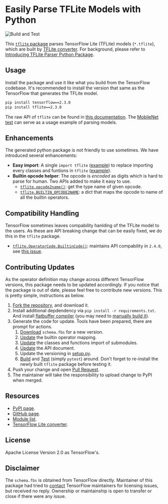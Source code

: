 Easily Parse TFLite Models with Python
======================================

![Build and Test](https://github.com/jackwish/tflite/workflows/Build%20and%20Test/badge.svg)

This [`tflite` package](https://pypi.org/project/tflite/) parses TensorFlow Lite (TFLite) models (`*.tflite`), which are built by [TFLite converter](https://www.tensorflow.org/lite/convert). For background, please refer to [Introducing TFLite Parser Python Package](https://jackwish.net/2020/introducing-tflite-parser-package.html).


## Usage

Install the package and use it like what you build from the TensorFlow codebase.
It's recommended to install the version that same as the TensorFlow that generates the TFLite model.

```sh
pip install tensorflow==2.3.0
pip install tflite==2.3.0
```

The raw API of `tflite` can be found in [this documentation](https://jackwish.net/tflite/docs/).
The [MobileNet test](tests/test_mobilenet.py) can serve as a usage example of parsing models.


## Enhancements

The generated python package is not friendly to use sometimes.
We have introduced several enhancements:

* **Easy import**: A single `import tflite` ([example](https://github.com/jackwish/tflite/blob/master/tests/test_mobilenet.py)) to replace importing every classes and funtions in `tflite` ([example](tests/test_original_import.py)).
* **Builtin opcode helper**: The opcode is _encoded_ as digits which is hard to parse for human. Two APIs added to make it easy to use.
  * [`tflite.opcode2name()`](https://github.com/jackwish/tflite/blob/master/tflite/utils.py#L1): get the type name of given opcode.
  * [`tflite.BUILTIN_OPCODE2NAME`](https://github.com/jackwish/tflite/blob/master/tflite/utils.py#L9): a dict that maps the opcode to name of all the builtin operators.


## Compatibility Handling

TensorFlow sometimes leaves compability hanlding of the TFLite model to the users.
As these are API breaking change that can be easily fixed, we do this in the `tflite` package.

* [`tflite.OperatorCode.BuiltinCode()`](https://github.com/jackwish/tflite/blob/master/tflite/OperatorCode.py#L43): maintains API compability in `2.4.0`, see [this issue](https://github.com/tensorflow/tensorflow/issues/46663).


## Contributing Updates

As the operator definition may change across different TensorFlow versions, this package needs to be updated accordingly. If you notice that the package is out of date, please feel free to contribute new versions. This is pretty simple, instructions as below.

1. [Fork the repository](https://help.github.com/en/github/getting-started-with-github/fork-a-repo), and download it.
2. Install additional depdendency via `pip install -r requirements.txt`. And install [flatbuffer compiler](https://google.github.io/flatbuffers/flatbuffers_guide_using_schema_compiler.html) (you may need to [manually build it](https://google.github.io/flatbuffers/flatbuffers_guide_building.html)).
3. Generate the code for update. Tools have been prepared, there are prompt for actions.
    1. [Download](scripts/update-schema.sh) `schema.fbs` for a new version.
    2. [Update](scripts/gen-op-list.py) the builtin operator mapping.
    3. [Update](scripts/update-importing.py) the classes and functions import of submodules.
    4. [Update](scripts/gen-doc.sh) the API document.
    5. Update the versioning in [setup.py](setup.py).
    6. [Build](scripts/build.sh) and [Test](tests) (simply `pytest`) around. Don't forget to re-install the newly built `tflite` package before testing it.
4. Push your change and open [Pull Request](https://help.github.com/en/github/collaborating-with-issues-and-pull-requests/about-pull-requests).
5. The maintainer will take the responsibility to upload change to PyPI when merged.


## Resources

* [PyPI page](https://pypi.org/project/tflite/).
* [GitHub page](https://github.com/jackwish/tflite).
* [Module list](https://jackwish.net/tflite/docs).
* [TensorFlow Lite converter](https://www.tensorflow.org/lite/convert).


## License

Apache License Version 2.0 as TensorFlow's.


## Disclaimer

The `schema.fbs` is obtained from TensorFlow directly. Maintainer of this package had tried to [contact](assets/disclaimer.eml) TensorFlow maintainers for licensing issues, but received no reply. Ownership or maintainship is open to transfer or close if there were any issue.
